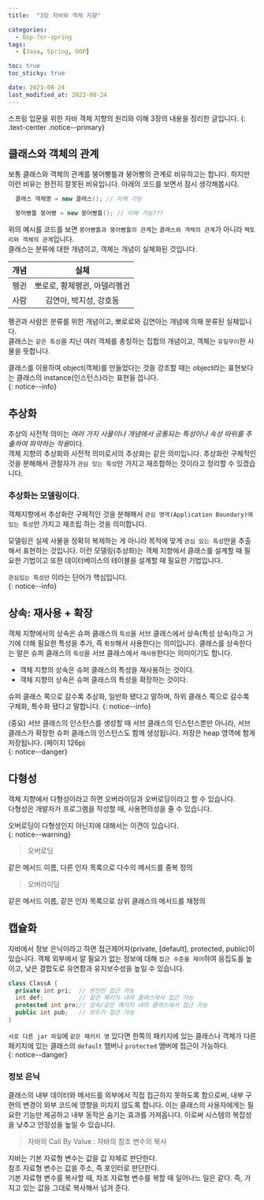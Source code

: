 ```yaml
---
title:  "3장 자바와 객체 지향"

categories:
  - Oop-for-spring
tags:
  - [Java, Spring, OOP]

toc: true
toc_sticky: true

date: 2023-08-24
last_modified_at: 2023-08-24
---
```


스프링 입문을 위한 자바 객체 지향의 원리와 이해 3장의 내용을 정리한 글입니다.
{: .text-center .notice--primary}

## 클래스와 객체의 관계

보통 클래스와 객체의 관계를 붕어빵틀과 붕어빵의 관계로 비유하고는 합니다. 하지만 이런 비유는 완전히 잘못된 비유입니다. 아래의 코드를 보면서 잠시 생각해봅시다.

```java
  클래스 객체명 = new 클래스(); // 이해 가능

  붕어빵틀 붕어빵 = new 붕어빵틀(); // 이해 가능???
```

위의 예시를 코드를 보면 `붕어빵틀과 붕어빵틀의 관계`는 `클래스와 객체의 관계`가 아니라 `팩토리와 객체의 관계`입니다.  
클래스는 분류에 대한 개념이고, 객체는 개념이 실체화된 것입니다.  

|개념|실체|
|:--:|:--:|
|펭귄|뽀로로, 황제펭귄, 아델리펭귄|
|사람|김연아, 박지성, 강호동|

펭귄과 사람은 분류를 위한 개념이고, 뽀로로와 김연아는 개념에 의해 분류된 실체입니다.  
클래스는 `같은 특성`을 지닌 여러 객체를 총칭하는 집합의 개념이고, 객체는 `유일무이`한 사물을 뜻합니다.

클래스를 이용하여 object(객체)를 만들었다는 것을 강조할 때는 object라는 표현보다는 클래스의 instance(인스턴스)라는 표현을 씁니다.  
{: notice--info}

## 추상화

추상의 사전적 의미는 *여러 가지 사물이나 개념에서 공통되는 특성이나 속성 따위를 추출하여 파악하는 작용*이다.  
객체 지향의 추상화와 사전적 의미로서의 추상화는 같은 의미입니다.
추상화란 구체적인 것을 분해해서 관찰자가 `관심 있는 특성`만 가지고 재조합하는 것이라고 정리할 수 있겠습니다.

### 추상화는 모델링이다.

객체지향에서 추상화란 구체적인 것을 분해해서 `관심 영역(Application Boundary)에 있는 특성`만 가지고 재조립 하는 것을 의미합니다.  

모델링은 실제 사물을 정확히 복제하는 게 아니라 목적에 맞게 `관심 있는 특성`만을 추출해서 표현하는 것입니다. 이런 모델링(추상화)는 객체 지향에서 클래스를 설계할 때 필요한 기법이고 또한 데이터베이스의 테이블을 설계할 때 필요한 기법입니다.

`관심있는 특성만` 이라는 단어가 핵심입니다.  
{: notice--info}

## 상속: 재사용 + 확장

객체 지향에서의 상속은 슈퍼 클래스의 `특성`을 서브 클래스에서 상속(특성 상속)하고 거기에 더해 필요한 특성을 추가, 즉 `확장`해서 사용한다는 의미입니다. 클래스를 상속한다는 말은 슈퍼 클래스의 `특성`을 서브 클래스에서 `재사용`한다는 의미이기도 합니다.

- 객체 지향의 상속은 슈퍼 클래스의 특성을 재사용하는 것이다.
- 객체 지향의 상속은 슈퍼 클래스의 특성을 확장하는 것이다.

슈퍼 클래스 쪽으로 갈수록 추상화, 일반화 됐다고 말하며, 하위 클래스 쪽으로 갈수록 구체화, 특수화 됐다고 말합니다.
{: notice--info}

(중요) 서브 클래스의 인스턴스를 생성할 때 서브 클래스의 인스턴스뿐만 아니라, 서브 클래스가 확장한 슈퍼 클래스의 인스턴스도 함께 생성됩니다. 저장은 heap 영역에 함게 저장됩니다. (페이지 126p)  
{: notice--danger}

## 다형성

객체 지향에서 다형성이라고 하면 오버라이딩과 오버로딩이라고 할 수 있습니다.  
다형성은 개발자가 프로그램을 작성할 때, 사용편의성을 줄 수 있습니다.

오버로딩이 다형성인지 아닌지에 대해서는 이견이 있습니다.  
{: notice--warning}

> 오버로딩

같은 메서드 이름, 다른 인자 목록으로 다수의 메서드를 중복 정의

> 오버라이딩

같은 메서드 이름, 같은 인자 목록으로 상위 클래스의 메서드를 재정의

## 캡슐화

자바에서 정보 은닉이라고 하면 접근제어자(private, [default], protected, public)이 있습니다. 객체 외부에서 알 필요가 없는 정보에 대해 `접근 수준을 제어`하여 응집도를 높이고, 낮은 결합도로 유연함과 유지보수성을 높일 수 있습니다.

```java
class ClassA {
  private int pri;  // 본인만 접근 가능
  int def;          // 같은 패키지 내의 클래스에서 접근 가능
  protected int pro;// 상속/같은 패키지 내의 클래스에서 접근 가능
  public int pub;   // 모두가 접근 가능
}
```

`서로 다른 jar 파일`에 `같은 패키지 명` 있다면 한쪽의 패키지에 있는 클래스나 객체가 다른 패키지에 있는 클래스의 `default` 맴버나 `protected` 맴버에 접근이 가능하다.  
{: notice--danger}

### 정보 은닉

클래스의 내부 데이터와 메서드를 외부에서 직접 접근하지 못하도록 함으로써, 내부 구현의 변경이 외부 코드에 영향을 미치지 않도록 합니다. 이는 클래스의 사용자에게는 필요한 기능만 제공하고 내부 동작은 숨기는 효과를 가져옵니다. 이로써 시스템의 복잡성을 낮추고 안정성을 높일 수 있습니다.

> 자바의 Call By Value : 자바의 참조 변수의 복사

자바는 기본 자료형 변수는 값을 값 자체로 판단한다.  
참조 자료형 변수는 값을 주소, 즉 포인터로 판단한다.  
기본 자료형 변수를 복사할 때, 차조 자료형 변수를 복할 때 일어나느 일은 같다. 즉, 가지고 있는 값을 그대로 복사해서 넘겨 준다.
